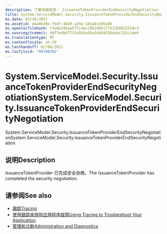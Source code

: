 ```yaml
---
description: 了解详细信息： IssuanceTokenProviderEndSecurityNegotiation
title: System.ServiceModel.Security.IssuanceTokenProviderEndSecurityNegotiation
ms.date: 03/30/2017
ms.assetid: 44a0b49e-fbd7-4649-a29a-1d1a6cd36a90
ms.openlocfilehash: f3e8e24bae5ffcabcc0b2db0177423b9922534c3
ms.sourcegitcommit: ddf7edb67715a5b9a45e3dd44536dabc153c1de0
ms.translationtype: MT
ms.contentlocale: zh-CN
ms.lasthandoff: 02/06/2021
ms.locfileid: "99798701"
---
```

# <a name="systemservicemodelsecurityissuancetokenproviderendsecuritynegotiation"></a><span data-ttu-id="3a444-103">System.ServiceModel.Security.IssuanceTokenProviderEndSecurityNegotiation</span><span class="sxs-lookup"><span data-stu-id="3a444-103">System.ServiceModel.Security.IssuanceTokenProviderEndSecurityNegotiation</span></span>

<span data-ttu-id="3a444-104">System.ServiceModel.Security.IssuanceTokenProviderEndSecurityNegotiation</span><span class="sxs-lookup"><span data-stu-id="3a444-104">System.ServiceModel.Security.IssuanceTokenProviderEndSecurityNegotiation</span></span>  
  
## <a name="description"></a><span data-ttu-id="3a444-105">说明</span><span class="sxs-lookup"><span data-stu-id="3a444-105">Description</span></span>  

 <span data-ttu-id="3a444-106">IssuanceTokenProvider 已完成安全协商。</span><span class="sxs-lookup"><span data-stu-id="3a444-106">The IssuanceTokenProvider has completed the security negotiation.</span></span>  
  
## <a name="see-also"></a><span data-ttu-id="3a444-107">请参阅</span><span class="sxs-lookup"><span data-stu-id="3a444-107">See also</span></span>

- [<span data-ttu-id="3a444-108">跟踪</span><span class="sxs-lookup"><span data-stu-id="3a444-108">Tracing</span></span>](index.md)
- [<span data-ttu-id="3a444-109">使用跟踪来排除应用程序故障</span><span class="sxs-lookup"><span data-stu-id="3a444-109">Using Tracing to Troubleshoot Your Application</span></span>](using-tracing-to-troubleshoot-your-application.md)
- [<span data-ttu-id="3a444-110">管理和诊断</span><span class="sxs-lookup"><span data-stu-id="3a444-110">Administration and Diagnostics</span></span>](../index.md)
